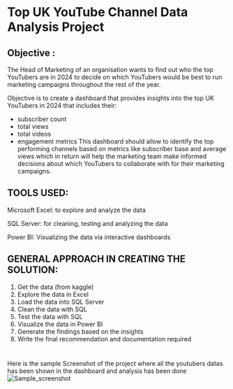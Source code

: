 # Top UK YouTube Channel Data Analysis Project
## Objective :
The Head of Marketing of an organisation wants to find out who the top YouTubers are in 2024 to decide on which YouTubers would be best to run marketing campaigns throughout the rest of the year.

Objective is to create a dashboard that provides insights into the top UK YouTubers in 2024 that includes their:
-	subscriber count
-	total views
-	total videos
-	engagement metrics
This dashboard should allow to identify the top performing channels based on metrics like subscriber base and average views which in return will help the marketing team make informed decisions about which YouTubers to collaborate with for their marketing campaigns.

## TOOLS USED:

Microsoft Excel: to explore and analyze the data 

SQL Server: for cleaning, testing and analyzing the data

Power BI: Visualizing the data via interactive dashboards



## GENERAL APPROACH IN CREATING THE SOLUTION:

1.	Get the data (from kaggle)
2.	Explore the data in Excel
3.	Load the data into SQL Server
4.	Clean the data with SQL
5.	Test the data with SQL
6.	Visualize the data in Power BI
7.	Generate the findings based on the insights
8.	Write the final recommendation and documentation required


#
Here is the sample Screenshot of the project where all the youtubers datas has been shown in the dashboard and analysis has been done
![Sample_screenshot](https://github.com/Akku1728/Top_YT-channels_Data_Analysis_Proj/assets/101557669/e661d39f-2d86-470b-8e7f-c958e93665a0)
